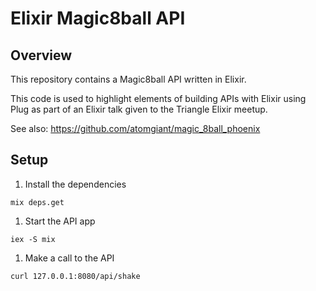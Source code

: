 
# Elixir Magic8ball API

## Overview

This repository contains a Magic8ball API written in Elixir.

This code is used to highlight elements of building APIs with Elixir using Plug as part of an Elixir talk given to the Triangle Elixir meetup.

See also: https://github.com/atomgiant/magic_8ball_phoenix

## Setup

1. Install the dependencies

  ```
  mix deps.get
  ```

1. Start the API app

  ```
  iex -S mix
  ```

1. Make a call to the API

  ```
  curl 127.0.0.1:8080/api/shake
  ```
